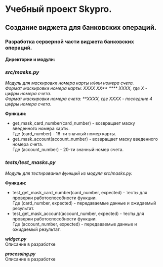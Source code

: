 # Учебный проект Skypro.

## Создание виджета для банковских операций.

### Разработка серверной части виджета банковских операций.

#### __Директории и модули:__

### ***__src/masks.py__***
_Модуль для маскировки номера карты и/или номера счета._\
_Формат маскировки номера карты: XXXX XX** **** XXXX, где X - цифры номера счета._\
_Формат маскировки номера счета: **XXXX, где XXXX - последние 4 цифры номера счета._

__Функции:__
* get_mask_card_number(card_number) - возвращает маску введенного номера карты.\
Где (card_number) - 16-ти значный номер карты.
* get_mask_account(account_number) - возвращает маску введенного номера счета.\
Где (account_number) - 20-ти значный номер счета.

### ***__tests/test_masks.py__***
_Модуль для тестирования функций из модуля src/masks.py._

__Функции:__
* test_get_mask_card_number(card_number, expected) - тесты для проверки работоспособности функции.\
Где (card_number, expected) - передаваемые данные и ожидаемый результат.
* test_get_mask_account(account_number, expected) - тесты для проверки работоспособности функции.\
Где (account_number, expected) - передаваемые данные и ожидаемый результат.

***widget.py***\
Описание в разработке

***processing.py***\
Описание в разработке
